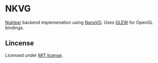 # NKVG
[Nuklear](https://github.com/vurtun/nuklear) backend implemenation using [NanoVG](https://github.com/memononen/nanovg). Uses [GLEW](https://github.com/nigels-com/glew) for OpenGL bindings.

## Lincense
Licensed under [MIT license](LICENSE.txt).
